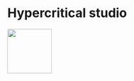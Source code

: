 # Hypercritical studio

<img style="height: 100px; justify-self: center" src="https://github.com/Hypercritical-studio/.github/assets/43224578/069850fb-dd1f-49ec-8578-d8c8ae644787"/>


<!--

**Here are some ideas to get you started:**

🙋‍♀️ A short introduction - what is your organization all about?
🌈 Contribution guidelines - how can the community get involved?
👩‍💻 Useful resources - where can the community find your docs? Is there anything else the community should know?
🍿 Fun facts - what does your team eat for breakfast?
🧙 Remember, you can do mighty things with the power of [Markdown](https://docs.github.com/github/writing-on-github/getting-started-with-writing-and-formatting-on-github/basic-writing-and-formatting-syntax)
-->
